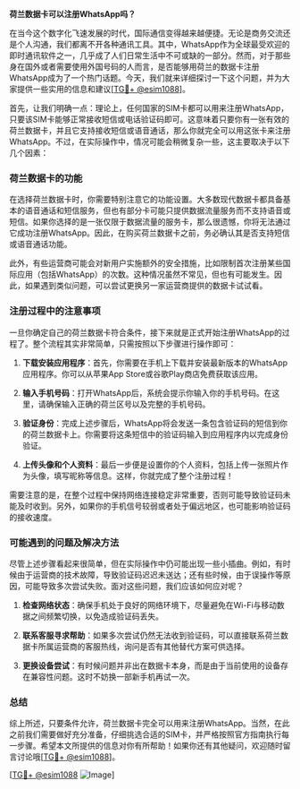 **荷兰数据卡可以注册WhatsApp吗？**

在当今这个数字化飞速发展的时代，国际通信变得越来越便捷。无论是商务交流还是个人沟通，我们都离不开各种通讯工具。其中，WhatsApp作为全球最受欢迎的即时通讯软件之一，几乎成了人们日常生活中不可或缺的一部分。然而，对于那些身在国外或者需要使用外国号码的人而言，是否能够用荷兰的数据卡注册WhatsApp成为了一个热门话题。今天，我们就来详细探讨一下这个问题，并为大家提供一些实用的信息和建议[[TG💪+ @esim1088](https://t.me/s/esim1088)]。

首先，让我们明确一点：理论上，任何国家的SIM卡都可以用来注册WhatsApp，只要该SIM卡能够正常接收短信或电话验证码即可。这意味着只要你有一张有效的荷兰数据卡，并且它支持接收短信或语音通话，那么你就完全可以用这张卡来注册WhatsApp。不过，在实际操作中，情况可能会稍微复杂一些，这主要取决于以下几个因素：

### 荷兰数据卡的功能

在选择荷兰数据卡时，你需要特别注意它的功能设置。大多数现代数据卡都具备基本的语音通话和短信服务，但也有部分卡可能只提供数据流量服务而不支持语音或短信。如果你选择的是一张仅限于数据流量的服务卡，那么很遗憾，你将无法通过它成功注册WhatsApp。因此，在购买荷兰数据卡之前，务必确认其是否支持短信或语音通话功能。

此外，有些运营商可能会对新用户实施额外的安全措施，比如限制首次注册某些国际应用（包括WhatsApp）的次数。这种情况虽然不常见，但也有可能发生。因此，如果遇到类似问题，可以尝试更换另一家运营商提供的数据卡试试看。

### 注册过程中的注意事项

一旦你确定自己的荷兰数据卡符合条件，接下来就是正式开始注册WhatsApp的过程了。整个流程其实非常简单，只需按照以下步骤进行操作即可：

1. **下载安装应用程序**：首先，你需要在手机上下载并安装最新版本的WhatsApp应用程序。你可以从苹果App Store或谷歌Play商店免费获取该应用。
   
2. **输入手机号码**：打开WhatsApp后，系统会提示你输入你的手机号码。在这里，请确保输入正确的荷兰区号以及完整的手机号码。

3. **验证身份**：完成上述步骤后，WhatsApp将会发送一条包含验证码的短信到你的荷兰数据卡上。你需要将这条短信中的验证码输入到应用程序内以完成身份验证。

4. **上传头像和个人资料**：最后一步便是设置你的个人资料，包括上传一张照片作为头像，填写昵称等信息。这样，你就完成了整个注册过程！

需要注意的是，在整个过程中保持网络连接稳定非常重要，否则可能导致验证码未能及时收到。另外，如果你的手机信号较弱或者处于偏远地区，也可能影响验证码的接收速度。

### 可能遇到的问题及解决方法

尽管上述步骤看起来很简单，但在实际操作中仍可能出现一些小插曲。例如，有时候由于运营商的技术故障，导致验证码迟迟未送达；还有些时候，由于误操作等原因，可能导致多次尝试失败。面对这些问题，我们应该如何应对呢？

1. **检查网络状态**：确保手机处于良好的网络环境下，尽量避免在Wi-Fi与移动数据之间频繁切换，以免造成验证码丢失。

2. **联系客服寻求帮助**：如果多次尝试仍然无法收到验证码，可以直接联系荷兰数据卡所属运营商的客服热线，询问是否有其他替代方案可供选择。

3. **更换设备尝试**：有时候问题并非出在数据卡本身，而是由于当前使用的设备存在兼容性问题。这时不妨换一部新手机再试一次。

### 总结

综上所述，只要条件允许，荷兰数据卡完全可以用来注册WhatsApp。当然，在此之前我们需要做好充分准备，仔细挑选合适的SIM卡，并严格按照官方指南执行每一步骤。希望本文所提供的信息对你有所帮助！如果你还有其他疑问，欢迎随时留言讨论哦[[TG💪+ @esim1088](https://t.me/s/esim1088)]。

[[TG💪+ @esim1088](https://t.me/s/esim1088) ![Image](https://i.postimg.cc/4NQfJmqS/Snipaste-2025-05-13-00-14-12.png)]